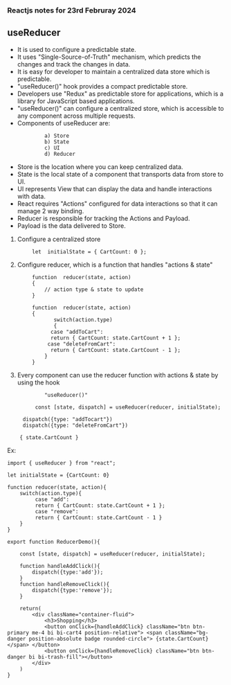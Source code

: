 ### Reactjs notes for 23rd Februray 2024

## useReducer

- It is used to configure a predictable state.
- It uses "Single-Source-of-Truth" mechanism, which predicts the changes and track the changes in data.
- It is easy for developer to maintain a centralized data store which is predictable.
- "useReducer()" hook provides a compact predictable store.
- Developers use "Redux" as predictable store for applications, which is a library for JavaScript based applications.
- "useReducer()" can configure a centralized store, which is accessible to any component across multiple requests.
- Components of useReducer are:

```
            a) Store
            b) State
            c) UI
            d) Reducer
```
- Store is the location where you can keep centralized data.
- State is the local state of a component that transports data from store to UI.
- UI represents View that can display the data and handle interactions with data.
- React requires "Actions" configured for data interactions so that it can manage 2 way binding.
- Reducer is responsible for tracking the Actions and Payload.
- Payload is the data delivered to Store.

1. Configure a centralized store
```
        let  initialState = { CartCount: 0 };
```
2. Configure reducer, which is a function that handles  "actions & state"
```
        function  reducer(state, action)
        {
            // action type & state to update
        }
       
        function  reducer(state, action)
        {
               switch(action.type)
               {
              case "addToCart":
              return { CartCount: state.CartCount + 1 };
             case "deleteFromCart":
              return { CartCount: state.CartCount - 1 };
            }
        }
   ```
3. Every component can use the reducer function with actions & state by using the hook
```       
            "useReducer()"

         const [state, dispatch] = useReducer(reducer, initialState);

     dispatch({type: "addTocart"})
     dispatch({type: "deleteFromCart"})

    { state.CartCount }

```

Ex:

```
import { useReducer } from "react";

let initialState = {CartCount: 0}

function reducer(state, action){
    switch(action.type){
         case "add":
         return { CartCount: state.CartCount + 1 };
         case "remove":
         return { CartCount: state.CartCount - 1 }
    }
}

export function ReducerDemo(){

    const [state, dispatch] = useReducer(reducer, initialState);

    function handleAddClick(){
        dispatch({type:'add'});
    }
    function handleRemoveClick(){
        dispatch({type:'remove'});
    }

    return(
        <div className="container-fluid">
            <h3>Shopping</h3>
            <button onClick={handleAddClick} className="btn btn-primary me-4 bi bi-cart4 position-relative"> <span className="bg-danger position-absolute badge rounded-circle"> {state.CartCount} </span> </button>
            <button onClick={handleRemoveClick} className="btn btn-danger bi bi-trash-fill"></button>
        </div>
    )
}
```